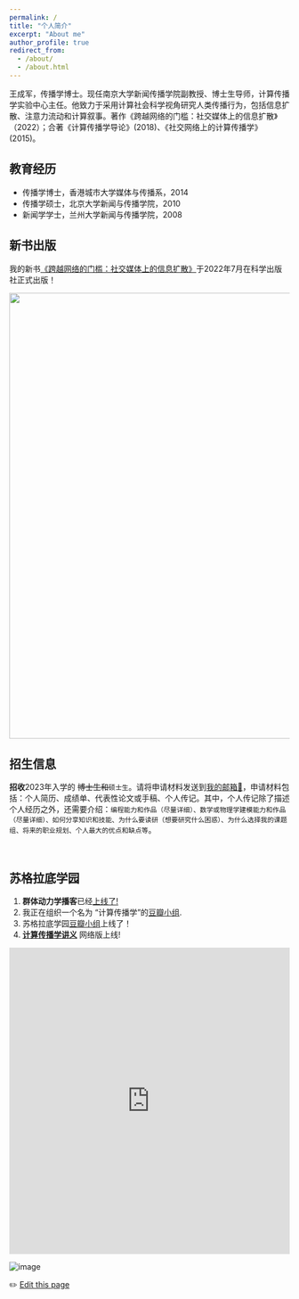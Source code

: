 ```yaml
---
permalink: /
title: "个人简介"
excerpt: "About me"
author_profile: true
redirect_from: 
  - /about/
  - /about.html
---
```


王成军，传播学博士。现任南京大学新闻传播学院副教授、博士生导师，计算传播学实验中心主任。他致力于采用计算社会科学视角研究人类传播行为，包括信息扩散、注意力流动和计算叙事。著作《跨越网络的门槛：社交媒体上的信息扩散》（2022）；合著《计算传播学导论》(2018)、《社交网络上的计算传播学》(2015)。


## 教育经历
- 传播学博士，香港城市大学媒体与传播系，2014
- 传播学硕士，北京大学新闻与传播学院，2010
- 新闻学学士，兰州大学新闻与传播学院，2008

## 新书出版

我的新书[《跨越网络的门槛：社交媒体上的信息扩散》](https://book.douban.com/subject/36017047/)于2022年7月在科学出版社正式出版！

<img src="https://user-images.githubusercontent.com/543384/178952701-6e595809-3059-41d4-9d88-356a9b339445.png" align = "middle" width = "800px">

<br>

## 招生信息

**招收**2023年入学的 <del>博士生和</del>`硕士生`。请将申请材料发送到[我的邮箱📮](mailto:wangchengjun@nju.edu.cn)，申请材料包括：个人简历、成绩单、代表性论文或手稿、个人传记。其中，个人传记除了描述个人经历之外，还需要介绍：`编程能力和作品（尽量详细）、数学或物理学建模能力和作品（尽量详细）、如何分享知识和技能、为什么要读研（想要研究什么困惑）、为什么选择我的课题组、将来的职业规划、个人最大的优点和缺点等`。

<br>

## 苏格拉底学园
 
1. **群体动力学播客**已经[上线了!](https://www.ximalaya.com/album/69292192) 
2. 我正在组织一个名为 “计算传播学”的[豆瓣小组](https://www.douban.com/group/webmining/).
3. 苏格拉底学园[豆瓣小组](https://www.douban.com/group/733982/)上线了！
4. [**计算传播学讲义**](https://chengjun.github.io/mybook/) 网络版上线! 

<script type="text/javascript" id="clustrmaps" src="//clustrmaps.com/map_v2.js?d=xorLRfA9WXTeIBpZiDJaNz_VyfaXaGGoKDZIUmjqqu8"></script>


<iframe width="100%" height="550" class="share_self"  frameborder="0" scrolling="no" src="http://widget.weibo.com/weiboshow/index.php?language=&width=0&height=550&fansRow=2&ptype=1&speed=0&skin=1&isTitle=1&noborder=1&isWeibo=1&isFans=1&uid=5694690999&verifier=6f31e019&dpc=1"> </iframe>

<br>

![image](https://user-images.githubusercontent.com/543384/192227995-fdb3a693-2f68-4dc4-b9bd-06053066322f.png)


✏️ [Edit this page](https://github.com/chengjun/zh/edit/gh-pages/_pages/about.md)


<div id="weiboshow">
<script type="text/javascript">
var weibocode = '<if'
weibocode += 'rame width="100%" height="550" class="share_self"  frameborder="0" scrolling="no" src="//widget.weibo.com/weiboshow/index.php?language=&width=0&height=550&fansRow=2&ptype=1&speed=0&skin=1&isTitle=1&noborder=1&isWeibo=1&isFans=1&uid=5694690999&verifier=6f31e019&dpc=1"></iframe>';
document.getElementById('weiboshow').innerHTML = weibocode;
</script>
</div>

